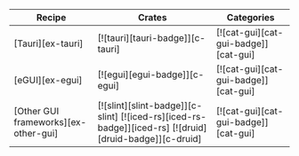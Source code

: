 | Recipe | Crates | Categories |
|---|---|---|
| [Tauri][ex-tauri] | [![tauri][tauri-badge]][c-tauri] | [![cat-gui][cat-gui-badge]][cat-gui]  |
| [eGUI][ex-egui] | [![egui][egui-badge]][c-egui] | [![cat-gui][cat-gui-badge]][cat-gui]  |
| [Other GUI frameworks][ex-other-gui] | [![slint][slint-badge]][c-slint] [![iced-rs][iced-rs-badge]][iced-rs] [![druid][druid-badge]][c-druid] | [![cat-gui][cat-gui-badge]][cat-gui] |
